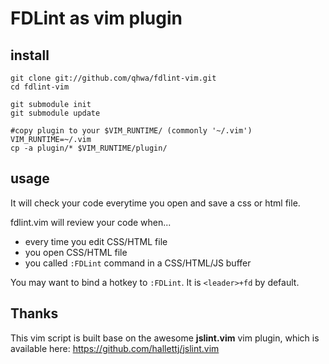 # FDLint as vim plugin

## install

    git clone git://github.com/qhwa/fdlint-vim.git
    cd fdlint-vim

    git submodule init
    git submodule update

    #copy plugin to your $VIM_RUNTIME/ (commonly '~/.vim')
    VIM_RUNTIME=~/.vim
    cp -a plugin/* $VIM_RUNTIME/plugin/


## usage
It will check your code everytime you open and save a css or html file.

fdlint.vim will review your code when...
* every time you edit CSS/HTML file
* you open CSS/HTML file
* you called `:FDLint` command in a CSS/HTML/JS buffer

You may want to bind a hotkey to `:FDLint`. It is `<leader>+fd` by default.

## Thanks
This vim script is built base on the awesome **jslint.vim** vim plugin, which is available here:
https://github.com/hallettj/jslint.vim
